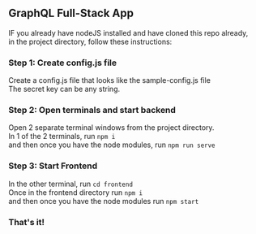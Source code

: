 ## GraphQL Full-Stack App

IF you already have nodeJS installed and have cloned this repo already,<br/>
in the project directory, follow these instructions:

### Step 1: Create config.js file

Create a config.js file that looks like the sample-config.js file<br />
The secret key can be any string.


### Step 2: Open terminals and start backend

Open 2 separate terminal windows from the project directory.<br />
In 1 of the 2 terminals, run `npm i`<br />
and then once you have the node modules, run `npm run serve`<br />

### Step 3: Start Frontend

In the other terminal, run `cd frontend`<br />
Once in the frontend directory run `npm i` <br />
and then once you have the node modules run `npm start`

### That's it!


